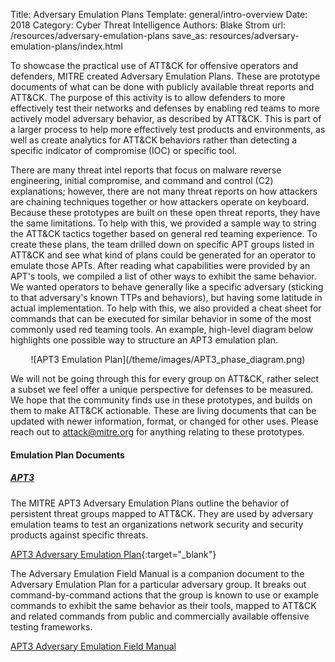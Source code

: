 Title: Adversary Emulation Plans
Template: general/intro-overview
Date: 2018
Category: Cyber Threat Intelligence
Authors: Blake Strom
url: /resources/adversary-emulation-plans
save_as: resources/adversary-emulation-plans/index.html

To showcase the practical use of ATT&CK for offensive operators and defenders, MITRE created Adversary Emulation Plans. These are prototype documents of what can be done with publicly available threat reports and ATT&CK. The purpose of this activity is to allow defenders to more effectively test their networks and defenses by enabling red teams to more actively model adversary behavior, as described by ATT&CK. This is part of a larger process to help more effectively test products and environments, as well as create analytics for ATT&CK behaviors rather than detecting a specific indicator of compromise (IOC) or specific tool.

There are many threat intel reports that focus on malware reverse engineering, initial compromise, and command and control (C2) explanations; however, there are not many threat reports on how attackers are chaining techniques together or how attackers operate on keyboard. Because these prototypes are built on these open threat reports, they have the same limitations. To help with this, we provided a sample way to string the ATT&CK tactics together based on general red teaming experience. To create these plans, the team drilled down on specific APT groups listed in ATT&CK and see what kind of plans could be generated for an operator to emulate those APTs. After reading what capabilities were provided by an APT's tools, we compiled a list of other ways to exhibit the same behavior. We wanted operators to behave generally like a specific adversary (sticking to that adversary's known TTPs and behaviors), but having some latitude in actual implementation. To help with this, we also provided a cheat sheet for commands that can be executed for similar behavior in some of the most commonly used red teaming tools. An example, high-level diagram below highlights one possible way to structure an APT3 emulation plan.

<center>
![APT3 Emulation Plan](/theme/images/APT3_phase_diagram.png)
</center>

We will not be going through this for every group on ATT&CK, rather select a subset we feel offer a unique perspective for defenses to be measured. We hope that the community finds use in these prototypes, and builds on them to make ATT&CK actionable. These are living documents that can be updated with newer information, format, or changed for other uses. Please reach out to <attack@mitre.org> for anything relating to these prototypes.

#### Emulation Plan Documents

##### [APT3](/groups/G0022)

The MITRE APT3 Adversary Emulation Plans outline the behavior of persistent threat groups mapped to ATT&CK. They are used by adversary emulation teams to test an organizations network security and security products against specific threats.

[APT3 Adversary Emulation Plan](/docs/APT3_Adversary_Emulation_Plan.pdf){:target="_blank"}

The Adversary Emulation Field Manual is a companion document to the Adversary Emulation Plan for a particular adversary group. It breaks out command-by-command actions that the group is known to use or example commands to exhibit the same behavior as their tools, mapped to ATT&CK and related commands from public and commercially available offensive testing frameworks.

[APT3 Adversary Emulation Field Manual](/docs/APT3_Adversary_Emulation_Field_Manual.xlsx)